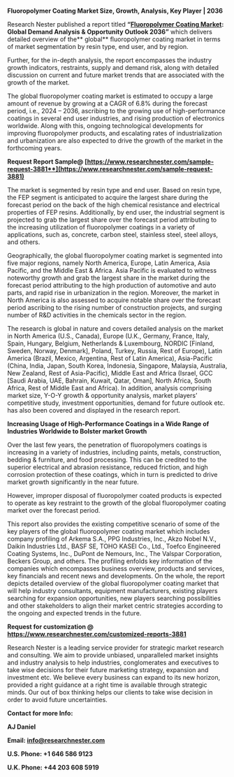 ﻿
**Fluoropolymer Coating Market Size, Growth, Analysis, Key Player | 2036**

Research Nester published a report titled **“[Fluoropolymer Coating Market](https://www.researchnester.com/reports/fluoropolymer-coating-market/3881): Global Demand Analysis & Opportunity Outlook 2036”** which delivers detailed overview of the** global** fluoropolymer coating market in terms of market segmentation by resin type, end user, and by region.

Further, for the in-depth analysis, the report encompasses the industry growth indicators, restraints, supply and demand risk, along with detailed discussion on current and future market trends that are associated with the growth of the market.

The global fluoropolymer coating market is estimated to occupy a large amount of revenue by growing at a CAGR of <a name="_hlk91521038"></a>6.8% during the forecast period, i.e., 2024 – 2036, ascribing to the growing use of high-performance coatings in several end user industries, and rising production of electronics worldwide. Along with this, ongoing technological developments for improving fluoropolymer products, and escalating rates of industrialization and urbanization are also expected to drive the growth of the market in the forthcoming years. 

**Request Report Sample@ [https://www.researchnester.com/sample-request-3881**](https://www.researchnester.com/sample-request-3881)**

The market is segmented by resin type and end user. Based on resin type, the FEP segment is anticipated to acquire the largest share during the forecast period on the back of the high chemical resistance and electrical properties of FEP resins. Additionally, by end user, the industrial segment is projected to grab the largest share over the forecast period attributing to the increasing utilization of fluoropolymer coatings in a variety of applications, such as, concrete, carbon steel, stainless steel, steel alloys, and others. 

Geographically, the global fluoropolymer coating market is segmented into five major regions, namely North America, Europe, Latin America, Asia Pacific, and the Middle East & Africa. Asia Pacific is evaluated to witness noteworthy growth and grab the largest share in the market during the forecast period attributing to the high production of automotive and auto parts, and rapid rise in urbanization in the region. Moreover, the market in North America is also assessed to acquire notable share over the forecast period ascribing to the rising number of construction projects, and surging number of R&D activities in the chemicals sector in the region.

The research is global in nature and covers detailed analysis on the market in North America (U.S., Canada), Europe (U.K., Germany, France, Italy, Spain, Hungary, Belgium, Netherlands & Luxembourg, NORDIC [Finland, Sweden, Norway, Denmark], Poland, Turkey, Russia, Rest of Europe), Latin America (Brazil, Mexico, Argentina, Rest of Latin America), Asia-Pacific (China, India, Japan, South Korea, Indonesia, Singapore, Malaysia, Australia, New Zealand, Rest of Asia-Pacific), Middle East and Africa (Israel, GCC [Saudi Arabia, UAE, Bahrain, Kuwait, Qatar, Oman], North Africa, South Africa, Rest of Middle East and Africa). In addition, analysis comprising market size, Y-O-Y growth & opportunity analysis, market players’ competitive study, investment opportunities, demand for future outlook etc. has also been covered and displayed in the research report.

**Increasing Usage of High-Performance Coatings in a Wide Range of Industries Worldwide to Bolster market Growth**

Over the last few years, the penetration of fluoropolymers coatings is increasing in a variety of industries, including paints, metals, construction, bedding & furniture, and food processing. This can be credited to the superior electrical and abrasion resistance, reduced friction, and high corrosion protection of these coatings, which in turn is predicted to drive market growth significantly in the near future.

However, improper disposal of fluoropolymer coated products is expected to operate as key restraint to the growth of the global fluoropolymer coating market over the forecast period.

This report also provides the existing competitive scenario of some of the key players of the global fluoropolymer coating market which includes company profiling of Arkema S.A., PPG Industries, Inc., Akzo Nobel N.V., Daikin Industries Ltd., BASF SE, TOHO KASEI Co., Ltd., Toefco Engineered Coating Systems, Inc., DuPont de Nemours, Inc., The Valspar Corporation, Beckers Group, and others. The profiling enfolds key information of the companies which encompasses business overview, products and services, key financials and recent news and developments. On the whole, the report depicts detailed overview of the global fluoropolymer coating market that will help industry consultants, equipment manufacturers, existing players searching for expansion opportunities, new players searching possibilities and other stakeholders to align their market centric strategies according to the ongoing and expected trends in the future.      

**Request for customization @ <https://www.researchnester.com/customized-reports-3881>** 

Research Nester is a leading service provider for strategic market research and consulting. We aim to provide unbiased, unparalleled market insights and industry analysis to help industries, conglomerates and executives to take wise decisions for their future marketing strategy, expansion and investment etc. We believe every business can expand to its new horizon, provided a right guidance at a right time is available through strategic minds. Our out of box thinking helps our clients to take wise decision in order to avoid future uncertainties.

**Contact for more Info:**

**AJ Daniel**

**Email: info@researchnester.com**

**U.S. Phone: +1 646 586 9123** 

**U.K. Phone: +44 203 608 5919**

